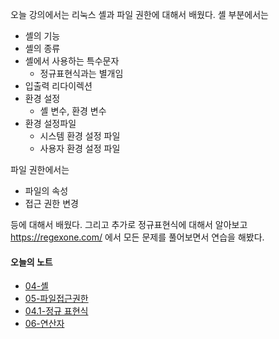 오늘 강의에서는 리눅스 셸과 파일 권한에 대해서 배웠다. 셸 부분에서는
- 셸의 기능
- 셸의 종류
- 셸에서 사용하는  특수문자
	- 정규표현식과는 별개임
- 입출력 리다이렉션
- 환경 설정
	- 셸 변수, 환경 변수
- 환경 설정파일
	- 시스템 환경 설정 파일
	- 사용자 환경 설정 파일

파일 권한에서는
- 파일의 속성
- 접근 권한 변경

등에 대해서 배웠다. 그리고 추가로 정규표현식에 대해서 알아보고 https://regexone.com/ 에서 모든 문제를 풀어보면서 연습을 해봤다. 


#### 오늘의 노트
- [04-셸](../리눅스/04-셸.md)
- [05-파일접근권한](../리눅스/05-파일접근권한.md)
- [04.1-정규 표현식](../리눅스/04.1-정규%20표현식.md)
- [06-연산자](../../../Book/Tucker의%20Go%20언어%20프로그래밍/06-연산자.md)


